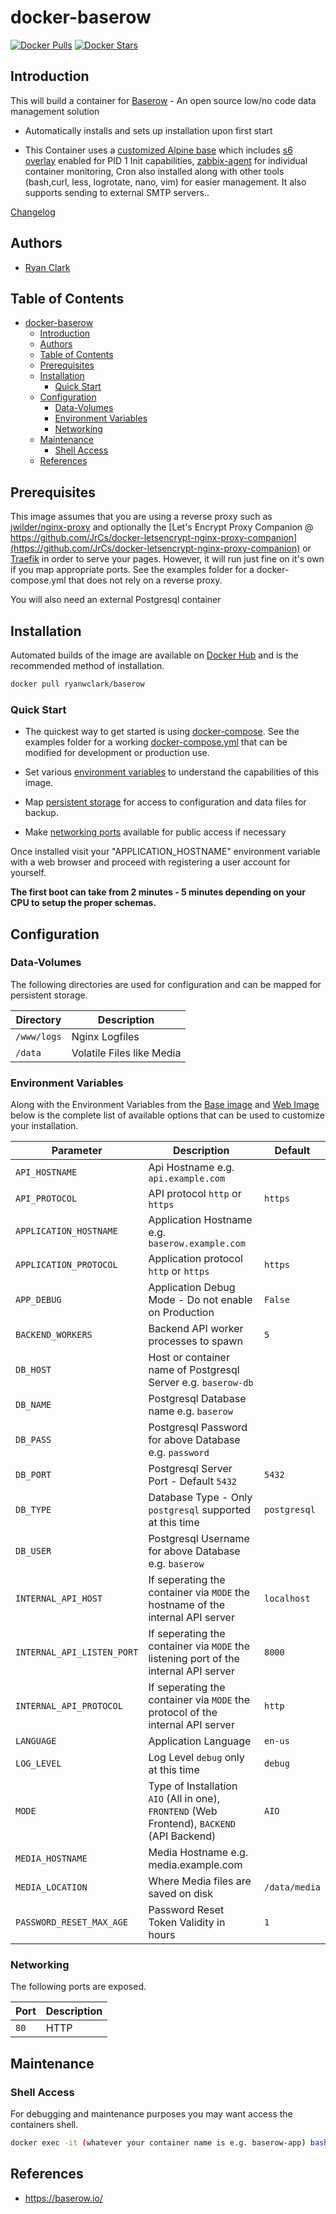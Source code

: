 # docker-baserow

[![Docker Pulls](https://img.shields.io/docker/pulls/ryanwclark/baserow.svg)](https://hub.docker.com/ryanwclark/baserow)
[![Docker Stars](https://img.shields.io/docker/stars/ryanwclark/baserow.svg)](https://hub.docker.com/ryanwclark/baserow)

## Introduction

This will build a container for [Baserow](https://baserow.io/) - An open source low/no code data management solution

* Automatically installs and sets up installation upon first start

* This Container uses a [customized Alpine base](https://hub.docker.com/ryanwclark/alpine) which includes [s6 overlay](https://github.com/just-containers/s6-overlay) enabled for PID 1 Init capabilities, [zabbix-agent](https://zabbix.org) for individual container monitoring, Cron also installed along with other tools (bash,curl, less, logrotate, nano, vim) for easier management. It also supports sending to external SMTP servers..

[Changelog](CHANGELOG.md)

## Authors

- [Ryan Clark](https://github.com/ryanwclark)

## Table of Contents

- [docker-baserow](#docker-baserow)
  - [Introduction](#introduction)
  - [Authors](#authors)
  - [Table of Contents](#table-of-contents)
  - [Prerequisites](#prerequisites)
  - [Installation](#installation)
    - [Quick Start](#quick-start)
  - [Configuration](#configuration)
    - [Data-Volumes](#data-volumes)
    - [Environment Variables](#environment-variables)
    - [Networking](#networking)
  - [Maintenance](#maintenance)
    - [Shell Access](#shell-access)
  - [References](#references)

## Prerequisites

This image assumes that you are using a reverse proxy such as
[jwilder/nginx-proxy](https://github.com/jwilder/nginx-proxy) and optionally the [Let's Encrypt Proxy
Companion @
https://github.com/JrCs/docker-letsencrypt-nginx-proxy-companion](https://github.com/JrCs/docker-letsencrypt-nginx-proxy-companion)
or [Traefik](https://github.com/ryanwclark/docker-traefik) in order to serve your pages. However, it will run just fine on it's own if you map appropriate ports. See the examples folder for a docker-compose.yml that does not rely on a reverse proxy.

You will also need an external Postgresql container

## Installation

Automated builds of the image are available on [Docker Hub](https://hub.docker.com/ryanwclark/baserow) and is the recommended method of installation.

```bash
docker pull ryanwclark/baserow
```

### Quick Start

* The quickest way to get started is using [docker-compose](https://docs.docker.com/compose/). See the examples folder for a working [docker-compose.yml](examples/docker-compose.yml) that can be modified for development or production use.

* Set various [environment variables](#environment-variables) to understand the capabilities of this image.
* Map [persistent storage](#data-volumes) for access to configuration and data files for backup.
* Make [networking ports](#networking) available for public access if necessary

Once installed visit your "APPLICATION_HOSTNAME" environment variable with a web browser and proceed with registering a user account for yourself.

**The first boot can take from 2 minutes - 5 minutes depending on your CPU to setup the proper schemas.**



## Configuration

### Data-Volumes

The following directories are used for configuration and can be mapped for persistent storage.

| Directory   | Description               |
| ----------- | ------------------------- |
| `/www/logs` | Nginx Logfiles            |
| `/data`     | Volatile Files like Media |
### Environment Variables

Along with the Environment Variables from the [Base image](https://hub.docker.com/ryanwclark/alpine) and [Web Image](https://hub.docker.com/ryanwclark/nginx) below is the complete list of available options that can be used to customize your installation.


| Parameter                  | Description                                                                                 | Default       |
| -------------------------- | ------------------------------------------------------------------------------------------- | ------------- |
| `API_HOSTNAME`             | Api Hostname e.g. `api.example.com`                                                         |               |
| `API_PROTOCOL`             | API protocol `http` or `https`                                                              | `https`       |
| `APPLICATION_HOSTNAME`     | Application Hostname e.g. `baserow.example.com`                                             |               |
| `APPLICATION_PROTOCOL`     | Application protocol `http` or `https`                                                      | `https`       |
| `APP_DEBUG`                | Application Debug Mode - Do not enable on Production                                        | `False`       |
| `BACKEND_WORKERS`          | Backend API worker processes to spawn                                                       | `5`           |
| `DB_HOST`                  | Host or container name of Postgresql Server e.g. `baserow-db`                               |               |
| `DB_NAME`                  | Postgresql Database name e.g. `baserow`                                                     |               |
| `DB_PASS`                  | Postgresql Password for above Database e.g. `password`                                      |               |
| `DB_PORT`                  | Postgresql Server Port - Default `5432`                                                     | `5432`        |
| `DB_TYPE`                  | Database Type - Only `postgresql` supported at this time                                    | `postgresql`  |
| `DB_USER`                  | Postgresql Username for above Database e.g. `baserow`                                       |               |
| `INTERNAL_API_HOST`        | If seperating the container via `MODE` the hostname of the internal API server              | `localhost`   |
| `INTERNAL_API_LISTEN_PORT` | If seperating the container via `MODE` the listening port of the internal API server        | `8000`        |
| `INTERNAL_API_PROTOCOL`    | If seperating the container via `MODE` the protocol of the internal API server              | `http`        |
| `LANGUAGE`                 | Application Language                                                                        | `en-us`       |
| `LOG_LEVEL`                | Log Level `debug` only at this time                                                         | `debug`       |
| `MODE`                     | Type of Installation `AIO` (All in one), `FRONTEND` (Web Frontend), `BACKEND` (API Backend) | `AIO`         |
| `MEDIA_HOSTNAME`           | Media Hostname e.g. media.example.com                                                       |               |
| `MEDIA_LOCATION`           | Where Media files are saved on disk                                                         | `/data/media` |
| `PASSWORD_RESET_MAX_AGE`   | Password Reset Token Validity in hours                                                      | `1`           |

### Networking

The following ports are exposed.

| Port | Description |
| ---- | ----------- |
| `80` | HTTP        |


## Maintenance

### Shell Access

For debugging and maintenance purposes you may want access the containers shell.

```bash
docker exec -it (whatever your container name is e.g. baserow-app) bash
```

## References

* <https://baserow.io/>
